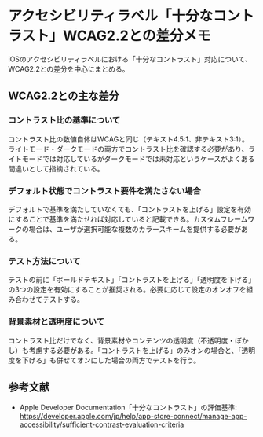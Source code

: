 # アクセシビリティラベル「十分なコントラスト」WCAG2.2との差分メモ

iOSのアクセシビリティラベルにおける「十分なコントラスト」対応について、WCAG2.2との差分を中心にまとめる。

## WCAG2.2との主な差分

### コントラスト比の基準について
コントラスト比の数値自体はWCAGと同じ（テキスト4.5:1、非テキスト3:1）。ライトモード・ダークモードの両方でコントラスト比を確認する必要があり、ライトモードでは対応しているがダークモードでは未対応というケースがよくある間違いとして指摘されている。

### デフォルト状態でコントラスト要件を満たさない場合
デフォルトで基準を満たしていなくても、「コントラストを上げる」設定を有効にすることで基準を満たせれば対応していると記載できる。カスタムフレームワークの場合は、ユーザが選択可能な複数のカラースキームを提供する必要がある。

### テスト方法について
テストの前に「ボールドテキスト」「コントラストを上げる」「透明度を下げる」の3つの設定を有効にすることが推奨される。必要に応じて設定のオンオフを組み合わせてテストする。

### 背景素材と透明度について
コントラスト比だけでなく、背景素材やコンテンツの透明度（不透明度・ぼかし）も考慮する必要がある。「コントラストを上げる」のみオンの場合と、「透明度を下げる」も併せてオンにした場合の両方でテストを行う。


## 参考文献
- Apple Developer Documentation「十分なコントラスト」の評価基準: https://developer.apple.com/jp/help/app-store-connect/manage-app-accessibility/sufficient-contrast-evaluation-criteria
